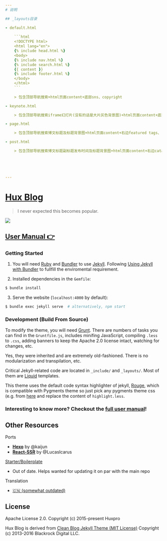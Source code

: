 ```yaml
---
# 说明

## _layouts目录

- default.html
    
    ```html
    <!DOCTYPE html>
    <html lang="en">
    {% include head.html %}
    <body>
    {% include nav.html %}
    {% include search.html %}
    {{ content }}
    {% include footer.html %}
    </body>
    </html>
    ```
 
    > 包含顶部导航搜索+html页面content+底部sns、copyright

- keynote.html

    > 包含顶部导航搜索iframe幻灯片(没有的话是大片灰色背景图)+html页面content+底部featured tags、友情链接、底部sns、copyright

- page.html

    > 包含顶部导航搜索博文标题及标题背景图+html页面content+右边featured tags、关于catalog目录、sns、友情链接+底部sns、copyright

- post.html

    > 包含顶部导航搜索博文标题副标题发布时间及标题背景图+html页面content+右边catalog目录+底部畅言评论热门话题、featured tags、友情链接、底部sns、copyright





---
```

[Hux Blog](https://huangxuan.me)
================================

> I never expected this becomes popular.

![](http://huangxuan.me/img/blog-desktop.jpg)


[User Manual 👉](_doc/Manual.md)
--------------------------------------------------

### Getting Started

1. You will need [Ruby](https://www.ruby-lang.org/en/) and [Bundler](https://bundler.io/) to use [Jekyll](https://jekyllrb.com/). Following [Using Jekyll with Bundler](https://jekyllrb.com/tutorials/using-jekyll-with-bundler/) to fullfill the enviromental requirement.

2. Installed dependencies in the `Gemfile`:

```sh
$ bundle install 
```

3. Serve the website (`localhost:4000` by default):

```sh
$ bundle exec jekyll serve  # alternatively, npm start
```

### Development (Build From Source)

To modify the theme, you will need [Grunt](https://gruntjs.com/). There are numbers of tasks you can find in the `Gruntfile.js`, includes minifing JavaScript, compiling `.less` to `.css`, adding banners to keep the Apache 2.0 license intact, watching for changes, etc. 

Yes, they were inherited and are extremely old-fashioned. There is no modularization and transpilation, etc.

Critical Jekyll-related code are located in `_include/` and `_layouts/`. Most of them are [Liquid](https://github.com/Shopify/liquid/wiki) templates.

This theme uses the default code syntax highlighter of jekyll, [Rouge](http://rouge.jneen.net/), which is compatible with Pygments theme so just pick any pygments theme css (e.g. from [here](http://jwarby.github.io/jekyll-pygments-themes/languages/javascript.html) and replace the content of `highlight.less`.


### Interesting to know more? Checkout the [full user manual](_doc/Manual.md)!


Other Resources
---------------

Ports
- [**Hexo**](https://github.com/Kaijun/hexo-theme-huxblog) by @kaijun
- [**React-SSR**](https://github.com/LucasIcarus/huxpro.github.io/tree/ssr) by @LucasIcarus

[Starter/Boilerplate](https://github.com/huxpro/huxblog-boilerplate)
- Out of date. Helps wanted for updating it on par with the main repo

Translation
- [🇨🇳 (somewhat outdated)](https://github.com/Huxpro/huxpro.github.io/blob/master/_doc/README.zh.md)


License
-------

Apache License 2.0.
Copyright (c) 2015-present Huxpro

Hux Blog is derived from [Clean Blog Jekyll Theme (MIT License)](https://github.com/BlackrockDigital/startbootstrap-clean-blog-jekyll/)
Copyright (c) 2013-2016 Blackrock Digital LLC.
